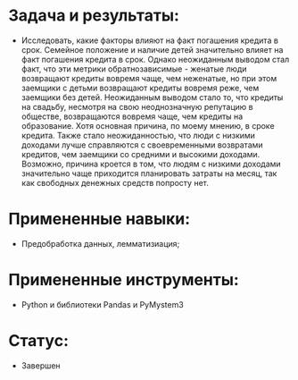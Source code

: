 # Задача и результаты:
- Исследовать, какие факторы влияют на факт погашения кредита в срок. Семейное положение и наличие детей значительно влияет на факт погашения кредита в срок. Однако неожиданным выводом стал факт, что эти метрики обратнозависимые - женатые люди возвращают кредиты вовремя чаще, чем неженатые, но при этом заемщики с детьми возвращают кредиты вовремя реже, чем заемщики без детей. Неожиданным выводом стало то, что кредиты на свадьбу, несмотря на свою неоднозначную репутацию в обществе, возвращаются вовремя чаще, чем кредиты на образование. Хотя основная причина, по моему мнению, в сроке кредита. Также стало неожиданностью, что люди с низкими доходами лучше справляются с своевременными возвратами кредитов, чем заемщики со средними и высокими доходами. Возможно, причина кроется в том, что людям с низкими доходами значительно чаще приходится планировать затраты на месяц, так как свободных денежных средств попросту нет. 
# Примененные навыки: 
- Предобработка данных, лемматизиация;
# Примененные инструменты: 
- Python и библиотеки Pandas и PyMystem3
# Статус:
- Завершен
